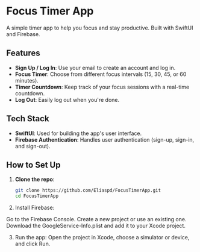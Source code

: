 # Focus Timer App
A simple timer app to help you focus and stay productive. Built with SwiftUI and Firebase.

## Features
- **Sign Up / Log In**: Use your email to create an account and log in.
- **Focus Timer**: Choose from different focus intervals (15, 30, 45, or 60 minutes).
- **Timer Countdown**: Keep track of your focus sessions with a real-time countdown.
- **Log Out**: Easily log out when you're done.

## Tech Stack
- **SwiftUI**: Used for building the app's user interface.
- **Firebase Authentication**: Handles user authentication (sign-up, sign-in, and sign-out).

## How to Set Up

1. **Clone the repo**:  
   ```bash
   git clone https://github.com/Eliaspd/FocusTimerApp.git
   cd FocusTimerApp

2. Install Firebase:

Go to the Firebase Console.
Create a new project or use an existing one.
Download the GoogleService-Info.plist and add it to your Xcode project.

3. Run the app:
Open the project in Xcode, choose a simulator or device, and click Run.

